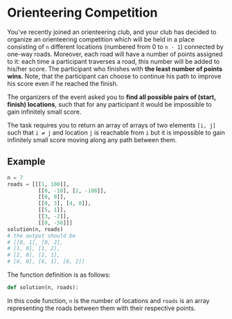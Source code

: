 # Orienteering Competition

You've recently joined an orienteering club, and your club has decided to organize an orienteering competition which will be held in a place consisting of `n` different locations (numbered from 0 to `n - 1`) connected by one-way roads. Moreover, each road will have a number of points assigned to it: each time a participant traverses a road, this number will be added to his/her score. The participant who finishes with **the least number of points wins**. Note, that the participant can choose to continue his path to improve his score even if he reached the finish.

The organizers of the event asked you to **find all possible pairs of (start, finish) locations**, such that for any participant it would be impossible to gain infinitely small score.

The task requires you to return an array of arrays of two elements `[i, j]` such that `i ≠ j` and location `j` is reachable from `i` but it is impossible to gain infinitely small score moving along any path between them.

## Example

```python
n = 7 
roads = [[[1, 100]],
          [[0, -10], [2, -100]],
          [[0, 0]],
          [[0, 3], [4, 0]],
          [[5, 1]],
          [[3, -2]],
          [[0, -50]]]
solution(n, roads)
# the output should be
# [[0, 1], [0, 2], 
# [1, 0], [1, 2], 
# [2, 0], [2, 1], 
# [6, 0], [6, 1], [6, 2]]
```
The function definition is as follows:

```python
def solution(n, roads):
```
In this code function, `n` is the number of locations and `roads` is an array representing the roads between them with their respective points.